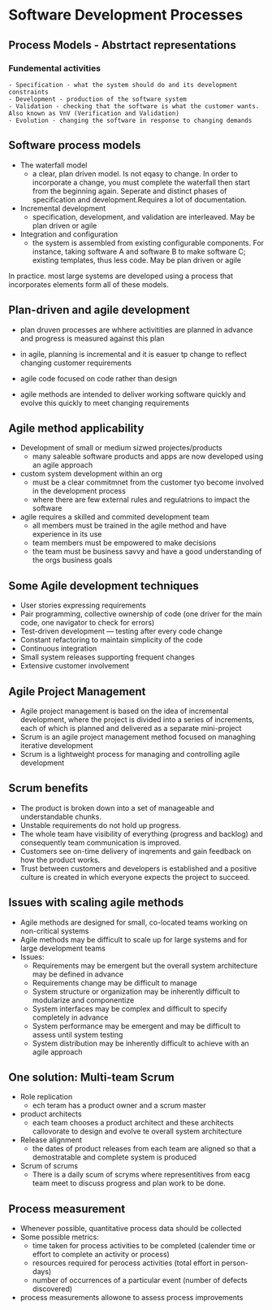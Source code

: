 # Software Development Processes
## Process Models - Abstrtact representations

### Fundemental activities 
    - Specification - what the system should do and its development constraints
    - Development - production of the software system
    - Validation - checking that the software is what the customer wants. Also known as VnV (Verification and Validation)
    - Evolution - changing the software in response to changing demands


## Software process models 
- The waterfall model
    - a clear, plan driven model. Is not eqasy to change. In order to incorporate a change, you must complete the waterfall then start from the beginning again. Seperate and distinct phases of specification and development.Requires a lot of documentation.
- Incremental development
    - specification, development, and validation are interleaved. May be plan driven or agile
- Integration and configuration
    - the system is assembled from existing configurable components. For instance, taking software A and software B to make software C; existing templates, thus less code. May be plan driven or agile

In practice. most large systems are developed using a process that incorporates elements form all of these models. 

## Plan-driven and agile development
- plan druven processes are whhere activitities are planned in advance and progress is measured against this plan

- in agile, planning is incremental and it is easuer tp change to reflect changing customer requirements
- agile code focused on code rather than design
- agile methods are intended to deliver working software quickly and evolve this quickly to meet changing requirements

## Agile method applicability
- Development of small or medium sizwed projectes/products
    - many saleable software products and apps are now developed using an agile approach
- custom system development within an org
    - must be a clear commitmnet from the customer tyo become involved in the development process
    - where there are few external rules and regulatrions to impact the software
- agile requires a skilled and commited development team
    - all members must be trained in the agile method and have experience in its use
    - team members must be empowered to make decisions
    - the team must be business savvy and have a good understanding of the orgs business goals

## Some Agile development techniques
- User stories expressing requirements
- Pair programming, collective ownership of code (one driver for the main code, one navigator to check for errors)
- Test-driven development — testing after every code change
- Constant refactoring to maintain simplicity of the code
- Continuous integration
- Small system releases supporting frequent changes
- Extensive customer involvement

## Agile Project Management
- Agile project management is based on the idea of incremental development, where the project is divided into a series of increments, each of which is planned and delivered as a separate mini-project
- Scrum is an agile project management method focused on managhing iterative development
- Scrum is a lightweight process for managing and controlling agile development

## Scrum benefits 
- The product is broken down into a set of manageable and understandable chunks.
- Unstable requirements do not hold up progress.
- The whole team have visibility of everything (progress and backlog) and consequently team communication is improved.
- Customers see on-time delivery of inqrements and gain feedback on how the product works.
- Trust between customers and developers is established and a positive culture is created in which everyone expects the project to succeed.

## Issues with scaling agile methods
- Agile methods are designed for small, co-located teams working on non-critical systems
- Agile methods may be difficult to scale up for large systems and for large development teams
- Issues:
    - Requirements may be emergent but the overall system architecture may be defined in advance
    - Requirements change may be difficult to manage
    - System structure or organization may be inherently difficult to modularize and componentize
    - System interfaces may be complex and difficult to specify completely in advance
    - System performance may be emergent and may be difficult to assess until system testing
    - System distribution may be inherently difficult to achieve with an agile approach

## One solution: Multi-team Scrum
- Role replication
    - ech teram has a product owner and a scrum master
- product architects
    - each team chooses a product architect and these architects callovorate to design and evolve te overall system architecture
- Release alignment
    - the dates of product releases from each team are aligned so that a demostratable and complete system is produced
- Scrum of scrums
    - There is a daily scum of scryms where representitives from eacg team meet to discuss progress and plan work to be done. 

## Process measurement
- Whenever possible, quantitative process data should be collected
- Some possible metrics:
    - time taken for process activities to be completed (calender time or effort to complete an activity or process)
    - resources required for perocess activities (total effort in person-days)
    - number of occurrences of a particular event (number of defects discovered)
- process measurements allowone to assess process improvements
